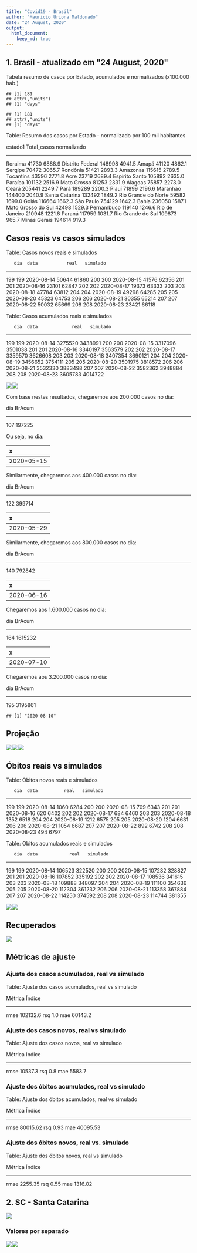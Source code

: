 ```yaml
---
title: "Covid19 - Brasil"
author: "Mauricio Uriona Maldonado"
date: "24 August, 2020"
output:
  html_document: 
    keep_md: true
---
```




## 1. Brasil - atualizado em "24 August, 2020"






Tabela resumo de casos por Estado, acumulados e normalizados (x100.000 hab.)


```
## [1] 181
## attr(,"units")
## [1] "days"
```

```
## [1] 181
## attr(,"units")
## [1] "days"
```



Table: Resumo dos casos por Estado - normalizado por 100 mil habitantes

estado1                Total_casos   normalizado
--------------------  ------------  ------------
Roraima                      41730        6888.9
Distrito Federal            148998        4941.5
Amapá                        41120        4862.1
Sergipe                      70472        3065.7
Rondônia                     51421        2893.3
Amazonas                    115615        2789.5
Tocantins                    43596        2771.8
Acre                         23719        2689.4
Espírito Santo              105892        2635.0
Paraíba                     101132        2516.9
Mato Grosso                  81253        2331.9
Alagoas                      75857        2273.0
Ceará                       205441        2249.7
Pará                        189289        2200.3
Piauí                        71899        2196.6
Maranhão                    144400        2040.9
Santa Catarina              132492        1849.2
Rio Grande do Norte          59582        1699.0
Goiás                       116664        1662.3
São Paulo                   754129        1642.3
Bahia                       236050        1587.1
Mato Grosso do Sul           42498        1529.3
Pernambuco                  119140        1246.6
Rio de Janeiro              210948        1221.8
Paraná                      117959        1031.7
Rio Grande do Sul           109873         965.7
Minas Gerais                194614         919.3


## Casos reais vs casos simulados


Table: Casos novos reais e simulados

       dia  data           real   simulado
----  ----  -----------  ------  ---------
199    199  2020-08-14    50644      61860
200    200  2020-08-15    41576      62356
201    201  2020-08-16    23101      62847
202    202  2020-08-17    19373      63333
203    203  2020-08-18    47784      63812
204    204  2020-08-19    49298      64285
205    205  2020-08-20    45323      64753
206    206  2020-08-21    30355      65214
207    207  2020-08-22    50032      65669
208    208  2020-08-23    23421      66118



Table: Casos acumulados reais e simulados

       dia  data             real   simulado
----  ----  -----------  --------  ---------
199    199  2020-08-14    3275520    3438991
200    200  2020-08-15    3317096    3501038
201    201  2020-08-16    3340197    3563579
202    202  2020-08-17    3359570    3626608
203    203  2020-08-18    3407354    3690121
204    204  2020-08-19    3456652    3754111
205    205  2020-08-20    3501975    3818572
206    206  2020-08-21    3532330    3883498
207    207  2020-08-22    3582362    3948884
208    208  2020-08-23    3605783    4014722

![](Covid19-2_files/figure-html/unnamed-chunk-2-1.png)<!-- -->![](Covid19-2_files/figure-html/unnamed-chunk-2-2.png)<!-- -->

Com base nestes resultados, chegaremos aos 200.000 casos no dia:


 dia   BrAcum
----  -------
 107   197225

Ou seja, no dia:


|x          |
|:----------|
|2020-05-15 |

Similarmente, chegaremos aos 400.000 casos no dia:


 dia   BrAcum
----  -------
 122   399714



|x          |
|:----------|
|2020-05-29 |

Similarmente, chegaremos aos 800.000 casos no dia:


 dia   BrAcum
----  -------
 140   792842



|x          |
|:----------|
|2020-06-16 |

Chegaremos aos 1.600.000 casos no dia:


 dia    BrAcum
----  --------
 164   1615232



|x          |
|:----------|
|2020-07-10 |


Chegaremos aos 3.200.000 casos no dia:


 dia    BrAcum
----  --------
 195   3195861

```
## [1] "2020-08-10"
```

## Projeção

![](Covid19-2_files/figure-html/unnamed-chunk-9-1.png)<!-- -->![](Covid19-2_files/figure-html/unnamed-chunk-9-2.png)<!-- -->![](Covid19-2_files/figure-html/unnamed-chunk-9-3.png)<!-- -->








## Óbitos reais vs simulados


Table: Obitos novos reais e simulados

       dia  data          real   simulado
----  ----  -----------  -----  ---------
199    199  2020-08-14    1060       6284
200    200  2020-08-15     709       6343
201    201  2020-08-16     620       6402
202    202  2020-08-17     684       6460
203    203  2020-08-18    1352       6518
204    204  2020-08-19    1212       6575
205    205  2020-08-20    1204       6631
206    206  2020-08-21    1054       6687
207    207  2020-08-22     892       6742
208    208  2020-08-23     494       6797



Table: Obitos acumulados reais e simulados

       dia  data            real   simulado
----  ----  -----------  -------  ---------
199    199  2020-08-14    106523     322520
200    200  2020-08-15    107232     328827
201    201  2020-08-16    107852     335192
202    202  2020-08-17    108536     341615
203    203  2020-08-18    109888     348097
204    204  2020-08-19    111100     354636
205    205  2020-08-20    112304     361232
206    206  2020-08-21    113358     367884
207    207  2020-08-22    114250     374592
208    208  2020-08-23    114744     381355

![](Covid19-2_files/figure-html/unnamed-chunk-11-1.png)<!-- -->![](Covid19-2_files/figure-html/unnamed-chunk-11-2.png)<!-- -->

## Recuperados

![](Covid19-2_files/figure-html/recuperados-1.png)<!-- -->



## Métricas de ajuste

### Ajuste dos casos acumulados, real vs simulado


Table: Ajuste dos casos acumulados, real vs simulado

Métrica      Índice
--------  ---------
rmse       102132.6
rsq             1.0
mae         60143.2


### Ajuste dos casos novos, real vs simulado

Table: Ajuste dos casos novos, real vs simulado

Métrica     Indice
--------  --------
rmse       10537.3
rsq            0.8
mae         5583.7


### Ajuste dos óbitos acumulados, real vs simulado


Table: Ajuste dos óbitos acumulados, real vs simulado

Métrica      Índice
--------  ---------
rmse       80015.62
rsq            0.93
mae        40095.53


### Ajuste dos óbitos novos, real vs. simulado


Table: Ajuste dos óbitos novos, real vs simulado

Métrica     Índice
--------  --------
rmse       2255.35
rsq           0.55
mae        1316.02


## 2. SC - Santa Catarina





![](Covid19-2_files/figure-html/unnamed-chunk-17-1.png)<!-- -->

### Valores por separado

![](Covid19-2_files/figure-html/unnamed-chunk-18-1.png)<!-- -->![](Covid19-2_files/figure-html/unnamed-chunk-18-2.png)<!-- -->








